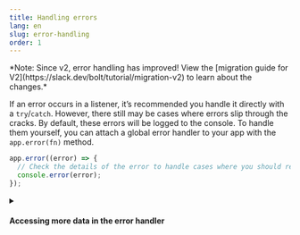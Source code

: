 ```yaml
---
title: Handling errors
lang: en
slug: error-handling
order: 1
---
```


<div class="section-content">
*Note: Since v2, error handling has improved! View the [migration guide for V2](https://slack.dev/bolt/tutorial/migration-v2) to learn about the changes.*

If an error occurs in a listener, it’s recommended you handle it directly with a `try`/`catch`. However, there still may be cases where errors slip through the cracks. By default, these errors will be logged to the console. To handle them yourself, you can attach a global error handler to your app with the `app.error(fn)` method.
</div>

```javascript
app.error((error) => {
  // Check the details of the error to handle cases where you should retry sending a message or stop the app
  console.error(error);
});
```

<details class="secondary-wrapper">
<summary class="section-head" markdown="0">
<h4 class="section-head">Accessing more data in the error handler</h4>
</summary>

<div class="secondary-content" markdown="0">
There may be cases where you need to log additional data from a request in the global error handler. Or you may simply wish to have access to the `logger` you've passed into Bolt. 

When passing `extendedErrorHandler: true` to the constructor, the error handler will receive an object with `error`, `logger`, `context`, and the `body` of the request.    

It is recommended to check whether a property exists on the `context` or `body` objects before accessing its value, as the data available in the `body` object differs from event to event, and because errors can happen at any point in a request's lifecycle (i.e. before a certain property of `context` has been set).    
</div>

```javascript
const { App } = require('@slack/bolt');

const app = new App({
  signingSecret: process.env.SLACK_SIGNING_SECRET,
  token: process.env.SLACK_BOT_TOKEN,
  extendedErrorHandler: true,
});

app.error(({ error, logger, context, body }) => {
  // Log the error using the logger passed into Bolt
  logger.error(error);

  if (context.teamId) {
    // Do something with the team's ID for debugging purposes
  }
});
```

</details>
